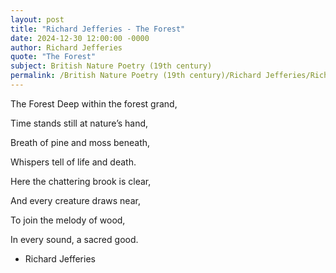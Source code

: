 ```yaml
---
layout: post
title: "Richard Jefferies - The Forest"
date: 2024-12-30 12:00:00 -0000
author: Richard Jefferies
quote: "The Forest"
subject: British Nature Poetry (19th century)
permalink: /British Nature Poetry (19th century)/Richard Jefferies/Richard Jefferies - The Forest
---
```


The Forest
Deep within the forest grand,

Time stands still at nature’s hand,

Breath of pine and moss beneath,

Whispers tell of life and death.

Here the chattering brook is clear,

And every creature draws near,

To join the melody of wood,

In every sound, a sacred good.

- Richard Jefferies
